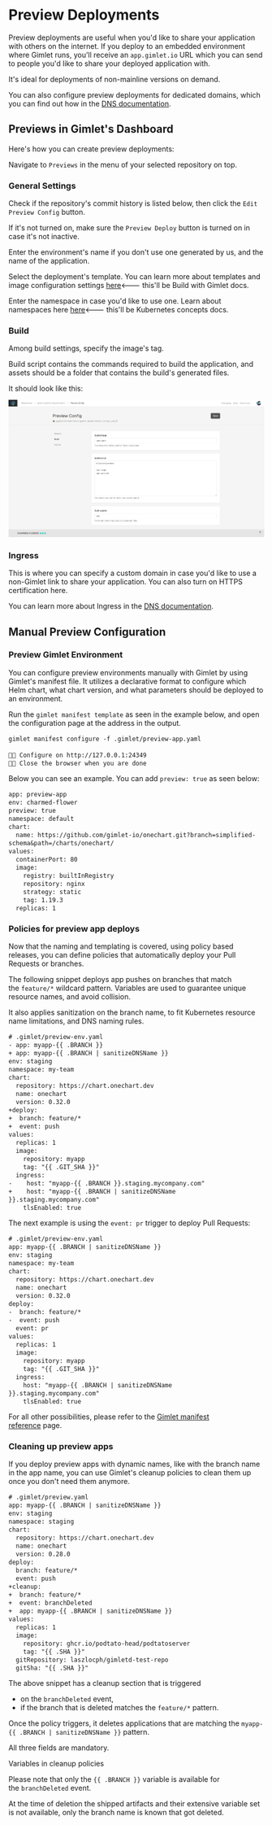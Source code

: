 # Preview Deployments

Preview deployments are useful when you'd like to share your application with others on the internet. If you deploy to an embedded environment where Gimlet runs, you'll receive an `app.gimlet.io` URL which you can send to people you'd like to share your deployed application with.

It's ideal for deployments of non-mainline versions on demand.

You can also configure preview deployments for dedicated domains, which you can find out how in the [DNS documentation]().

## Previews in Gimlet's Dashboard

Here's how you can create preview deployments:

Navigate to `Previews` in the menu of your selected repository on top.

### General Settings

Check if the repository's commit history is listed below, then click the `Edit Preview Config` button.

If it's not turned on, make sure the `Preview Deploy` button is turned on in case it's not inactive.

Enter the environment's name if you don't use one generated by us, and the name of the application.

Select the deployment's template. You can learn more about templates and image configuration settings [here]()<--- this'll be Build with Gimlet docs.

Enter the namespace in case you'd like to use one. Learn about namespaces here [here]()<--- this'll be Kubernetes concepts docs.

### Build

Among build settings, specify the image's tag.

Build script contains the commands required to build the application, and assets should be a folder that contains the build's generated files.

It should look like this:

![](/src/pages/docs/screenshots/gimlet-documentation-build-settings.png)

### Ingress

This is where you can specify a custom domain in case you'd like to use a non-Gimlet link to share your application. You can also turn on HTTPS certification here.

You can learn more about Ingress in the [DNS documentation]().

## Manual Preview Configuration

### Preview Gimlet Environment

You can configure preview environments manually with Gimlet by using Gimlet's manifest file. It utilizes a declarative format to configure which Helm chart, what chart version, and what parameters should be deployed to an environment.

Run the `gimlet manifest template` as seen in the example below, and open the configuration page at the address in the output.

```
gimlet manifest configure -f .gimlet/preview-app.yaml

👩‍💻 Configure on http://127.0.0.1:24349
👩‍💻 Close the browser when you are done
```

Below you can see an example. You can add `preview: true` as seen below:

```
app: preview-app
env: charmed-flower
preview: true
namespace: default
chart:
  name: https://github.com/gimlet-io/onechart.git?branch=simplified-schema&path=/charts/onechart/
values:
  containerPort: 80
  image:
    registry: builtInRegistry
    repository: nginx
    strategy: static
    tag: 1.19.3
  replicas: 1
```

### Policies for preview app deploys

Now that the naming and templating is covered, using policy based releases, you can define policies that automatically deploy your Pull Requests or branches.

The following snippet deploys app pushes on branches that match the `feature/*` wildcard pattern. Variables are used to guarantee unique resource names, and avoid collision.

It also applies sanitization on the branch name, to fit Kubernetes resource name limitations, and DNS naming rules.

```
# .gimlet/preview-env.yaml
- app: myapp-{{ .BRANCH }}
+ app: myapp-{{ .BRANCH | sanitizeDNSName }}
env: staging
namespace: my-team
chart:
  repository: https://chart.onechart.dev
  name: onechart
  version: 0.32.0
+deploy:
+  branch: feature/*
+  event: push
values:
  replicas: 1
  image:
    repository: myapp
    tag: "{{ .GIT_SHA }}"
  ingress:
-    host: "myapp-{{ .BRANCH }}.staging.mycompany.com"
+    host: "myapp-{{ .BRANCH | sanitizeDNSName }}.staging.mycompany.com"
    tlsEnabled: true

```

The next example is using the `event: pr` trigger to deploy Pull Requests:

```
# .gimlet/preview-env.yaml
app: myapp-{{ .BRANCH | sanitizeDNSName }}
env: staging
namespace: my-team
chart:
  repository: https://chart.onechart.dev
  name: onechart
  version: 0.32.0
deploy:
-  branch: feature/*
-  event: push
  event: pr
values:
  replicas: 1
  image:
    repository: myapp
    tag: "{{ .GIT_SHA }}"
  ingress:
    host: "myapp-{{ .BRANCH | sanitizeDNSName }}.staging.mycompany.com"
    tlsEnabled: true

```

For all other possibilities, please refer to the [Gimlet manifest reference](https://gimlet.io/docs/gimlet-manifest-reference#policy-based-releases) page.

### Cleaning up preview apps

If you deploy preview apps with dynamic names, like with the branch name in the app name, you can use Gimlet's cleanup policies to clean them up once you don't need them anymore.

```
# .gimlet/preview.yaml
app: myapp-{{ .BRANCH | sanitizeDNSName }}
env: staging
namespace: staging
chart:
  repository: https://chart.onechart.dev
  name: onechart
  version: 0.28.0
deploy:
  branch: feature/*
  event: push
+cleanup:
+  branch: feature/*
+  event: branchDeleted
+  app: myapp-{{ .BRANCH | sanitizeDNSName }}
values:
  replicas: 1
  image:
    repository: ghcr.io/podtato-head/podtatoserver
    tag: "{{ .SHA }}"
  gitRepository: laszlocph/gimletd-test-repo
  gitSha: "{{ .SHA }}"
```

The above snippet has a cleanup section that is triggered

- on the `branchDeleted` event,
- if the branch that is deleted matches the `feature/*` pattern.

Once the policy triggers, it deletes applications that are matching the `myapp-{{ .BRANCH | sanitizeDNSName }}` pattern.

All three fields are mandatory.

Variables in cleanup policies

Please note that only the `{{ .BRANCH }}` variable is available for the `branchDeleted` event.

At the time of deletion the shipped artifacts and their extensive variable set is not available, only the branch name is known that got deleted.

